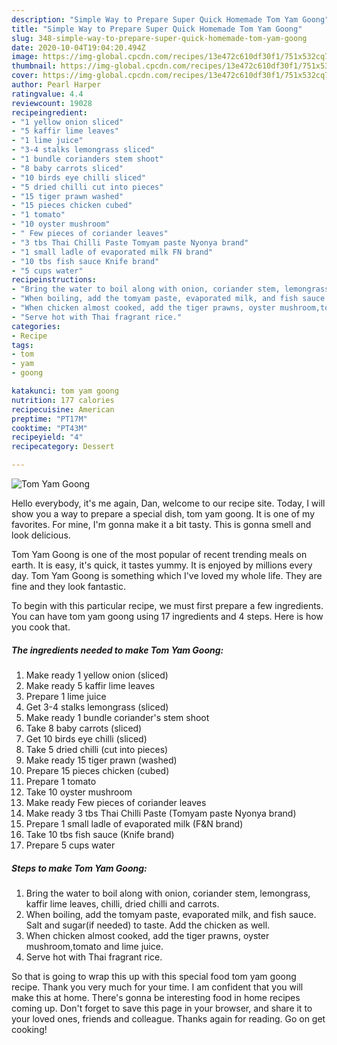 ```yaml
---
description: "Simple Way to Prepare Super Quick Homemade Tom Yam Goong"
title: "Simple Way to Prepare Super Quick Homemade Tom Yam Goong"
slug: 348-simple-way-to-prepare-super-quick-homemade-tom-yam-goong
date: 2020-10-04T19:04:20.494Z
image: https://img-global.cpcdn.com/recipes/13e472c610df30f1/751x532cq70/tom-yam-goong-recipe-main-photo.jpg
thumbnail: https://img-global.cpcdn.com/recipes/13e472c610df30f1/751x532cq70/tom-yam-goong-recipe-main-photo.jpg
cover: https://img-global.cpcdn.com/recipes/13e472c610df30f1/751x532cq70/tom-yam-goong-recipe-main-photo.jpg
author: Pearl Harper
ratingvalue: 4.4
reviewcount: 19028
recipeingredient:
- "1 yellow onion sliced"
- "5 kaffir lime leaves"
- "1 lime juice"
- "3-4 stalks lemongrass sliced"
- "1 bundle corianders stem shoot"
- "8 baby carrots sliced"
- "10 birds eye chilli sliced"
- "5 dried chilli cut into pieces"
- "15 tiger prawn washed"
- "15 pieces chicken cubed"
- "1 tomato"
- "10 oyster mushroom"
- " Few pieces of coriander leaves"
- "3 tbs Thai Chilli Paste Tomyam paste Nyonya brand"
- "1 small ladle of evaporated milk FN brand"
- "10 tbs fish sauce Knife brand"
- "5 cups water"
recipeinstructions:
- "Bring the water to boil along with onion, coriander stem, lemongrass, kaffir lime leaves, chilli, dried chilli and carrots."
- "When boiling, add the tomyam paste, evaporated milk, and fish sauce. Salt and sugar(if needed) to taste. Add the chicken as well."
- "When chicken almost cooked, add the tiger prawns, oyster mushroom,tomato and lime juice."
- "Serve hot with Thai fragrant rice."
categories:
- Recipe
tags:
- tom
- yam
- goong

katakunci: tom yam goong 
nutrition: 177 calories
recipecuisine: American
preptime: "PT17M"
cooktime: "PT43M"
recipeyield: "4"
recipecategory: Dessert

---
```



![Tom Yam Goong](https://img-global.cpcdn.com/recipes/13e472c610df30f1/751x532cq70/tom-yam-goong-recipe-main-photo.jpg)

Hello everybody, it's me again, Dan, welcome to our recipe site. Today, I will show you a way to prepare a special dish, tom yam goong. It is one of my favorites. For mine, I'm gonna make it a bit tasty. This is gonna smell and look delicious.

Tom Yam Goong is one of the most popular of recent trending meals on earth. It is easy, it's quick, it tastes yummy. It is enjoyed by millions every day. Tom Yam Goong is something which I've loved my whole life. They are fine and they look fantastic.




To begin with this particular recipe, we must first prepare a few ingredients. You can have tom yam goong using 17 ingredients and 4 steps. Here is how you cook that.

<!--inarticleads1-->

##### The ingredients needed to make Tom Yam Goong:

1. Make ready 1 yellow onion (sliced)
1. Make ready 5 kaffir lime leaves
1. Prepare 1 lime juice
1. Get 3-4 stalks lemongrass (sliced)
1. Make ready 1 bundle coriander&#39;s stem shoot
1. Take 8 baby carrots (sliced)
1. Get 10 birds eye chilli (sliced)
1. Take 5 dried chilli (cut into pieces)
1. Make ready 15 tiger prawn (washed)
1. Prepare 15 pieces chicken (cubed)
1. Prepare 1 tomato
1. Take 10 oyster mushroom
1. Make ready  Few pieces of coriander leaves
1. Make ready 3 tbs Thai Chilli Paste (Tomyam paste Nyonya brand)
1. Prepare 1 small ladle of evaporated milk (F&amp;N brand)
1. Take 10 tbs fish sauce (Knife brand)
1. Prepare 5 cups water




<!--inarticleads2-->

##### Steps to make Tom Yam Goong:

1. Bring the water to boil along with onion, coriander stem, lemongrass, kaffir lime leaves, chilli, dried chilli and carrots.
1. When boiling, add the tomyam paste, evaporated milk, and fish sauce. Salt and sugar(if needed) to taste. Add the chicken as well.
1. When chicken almost cooked, add the tiger prawns, oyster mushroom,tomato and lime juice.
1. Serve hot with Thai fragrant rice.




So that is going to wrap this up with this special food tom yam goong recipe. Thank you very much for your time. I am confident that you will make this at home. There's gonna be interesting food in home recipes coming up. Don't forget to save this page in your browser, and share it to your loved ones, friends and colleague. Thanks again for reading. Go on get cooking!
